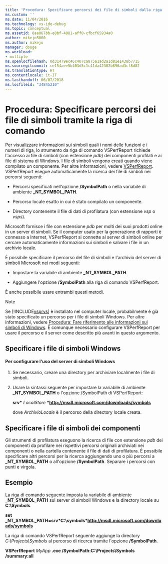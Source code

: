 ```yaml
---
title: 'Procedura: Specificare percorsi dei file di simboli dalla riga di comando | Microsoft Docs'
ms.custom: ''
ms.date: 11/04/2016
ms.technology: vs-ide-debug
ms.topic: conceptual
ms.assetid: 8aa067bb-e8bf-4081-aff0-cfbcf65934a0
author: mikejo5000
ms.author: mikejo
manager: douge
ms.workload:
- multiple
ms.openlocfilehash: 0d31479ec46c407ca875a1ad2a1d81e1438b7715
ms.sourcegitcommit: ce154aee5b403d5c1c41da42302b896ad3cf8d82
ms.translationtype: HT
ms.contentlocale: it-IT
ms.lasthandoff: 06/07/2018
ms.locfileid: "34845210"
---
```

# <a name="how-to-specify-symbol-file-locations-from-the-command-line"></a>Procedura: Specificare percorsi dei file di simboli tramite la riga di comando
Per visualizzare informazioni sui simboli quali i nomi delle funzioni e i numeri di riga, lo strumento da riga di comando VSPerfReport richiede l'accesso ai file di simboli (con estensione *pdb*) dei componenti profilati e ai file di sistema di Windows. I file di simboli vengono creati quando viene compilato un componente. Per altre informazioni, vedere [VSPerfReport](../profiling/vsperfreport.md). VSPerfReport esegue automaticamente la ricerca dei file di simboli nei percorsi seguenti:  
  
-   Percorsi specificati nell'opzione **/SymbolPath** o nella variabile di ambiente **_NT_SYMBOL_PATH**.  
  
-   Percorso locale esatto in cui è stato compilato un componente.  
  
-   Directory contenente il file di dati di profilatura (con estensione *vsp* o *vsps*).  
  
 Microsoft fornisce i file con estensione *pdb* per molti dei suoi prodotti online in un server di simboli. Se il computer usato per la generazione di rapporti è connesso a Internet, VSPerfReport si connette al server di simboli online per cercare automaticamente informazioni sui simboli e salvare i file in un archivio locale.  
  
 È possibile specificare il percorso del file di simboli e l'archivio del server di simboli Microsoft nei modi seguenti:  
  
-   Impostare la variabile di ambiente **_NT_SYMBOL_PATH**.  
  
-   Aggiungere l'opzione **/SymbolPath** alla riga di comando VSPerfReport.  
  
 È anche possibile usare entrambi questi metodi.  
  
> [!NOTE]
>  Se [!INCLUDE[vsprvs](../code-quality/includes/vsprvs_md.md)] è installato nel computer locale, probabilmente è già stato specificato un percorso per i file di simboli Windows. Per altre informazioni, vedere [Procedura: Fare riferimento alle informazioni sui simboli di Windows](../profiling/how-to-reference-windows-symbol-information.md). È comunque necessario configurare VSPerfReport per usare il percorso e il server come descritto più avanti in questo argomento.  
  
## <a name="specify-windows-symbol-files"></a>Specificare i file di simboli Windows  
  
#### <a name="to-configure-the-use-of-the-windows-symbol-server"></a>Per configurare l'uso del server di simboli Windows  
  
1.  Se necessario, creare una directory per archiviare localmente i file di simboli.  
  
2.  Usare la sintassi seguente per impostare la variabile di ambiente **_NT_SYMBOL_PATH** o l'opzione /SymbolPath di VSPerfReport:  
  
     **srv\*** *LocalStore* **\*http://msdl.microsoft.com/downloads/symbols**  
  
     dove *ArchivioLocale* è il percorso della directory locale creata.  
  
## <a name="specify-component-symbol-files"></a>Specificare i file di simboli dei componenti  
 Gli strumenti di profilatura eseguono la ricerca di file con estensione *pdb* dei componenti da profilare nei rispettivi percorsi originali archiviati nei componenti o nella cartella contenente il file di dati di profilatura. È possibile specificare altri percorsi per la ricerca aggiungendo uno o più percorsi a **_NT_SYMBOL_PATH** o all'opzione **/SymbolPath**. Separare i percorsi con punti e virgola.  
  
## <a name="example"></a>Esempio  
 La riga di comando seguente imposta la variabile di ambiente **_NT_SYMBOL_PATH** sul server di simboli Windows e la directory locale su **C:\Symbols**.  
  
 **set  _NT_SYMBOL_PATH=srv\*C:\symbols\*http://msdl.microsoft.com/downloads/symbols**  
  
 La riga di comando VSPerfReport seguente aggiunge la directory *C:\Projects\Symbols* al percorso di ricerca tramite l'opzione **/SymbolPath**.  
  
 **VSPerfReport**  *MyApp* **.exe /SymbolPath:C:\Projects\Symbols /summary:all**